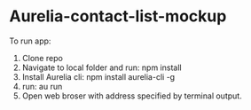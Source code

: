 # Aurelia-contact-list-mockup

To run app:
1. Clone repo
2. Navigate to local folder and run: npm install
4. Install Aurelia cli: npm install aurelia-cli -g
3. run: au run
4. Open web broser with address specified by terminal output.

